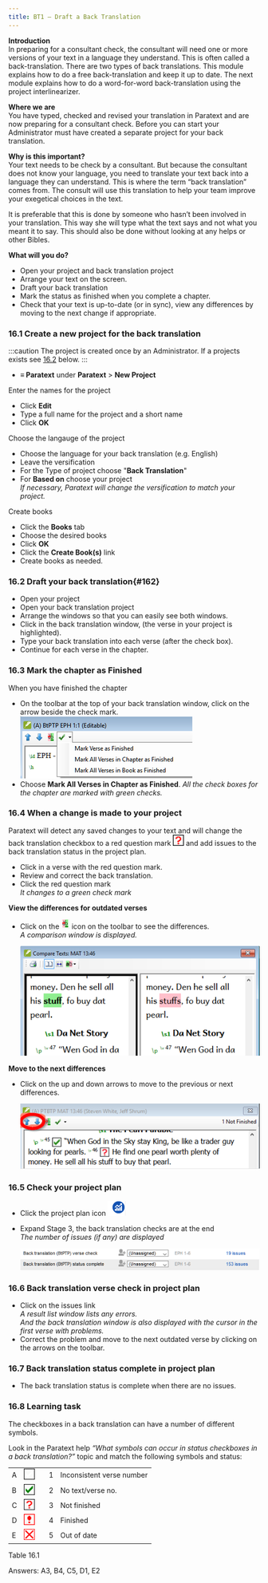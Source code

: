 ```yaml
---
title: BT1 – Draft a Back Translation
---
```

**Introduction**  
In preparing for a consultant check, the consultant will need one or more versions of your text in a language they understand. This is often called a back-translation. There are two types of back translations. This module explains how to do a free back-translation and keep it up to date. The next module explains how to do a word-for-word back-translation using the project interlinearizer.

**Where we are**  
You have typed, checked and revised your translation in Paratext and are now preparing for a consultant check. Before you can start your Administrator must have created a separate project for your back translation.

**Why is this important?**  
Your text needs to be check by a consultant. But because the consultant does not know your language, you need to translate your text back into a language they can understand. This is where the term “back translation” comes from. The consult will use this translation to help your team improve your exegetical choices in the text.

It is preferable that this is done by someone who hasn’t been involved in your translation. This way she will type what the text says and not what you meant it to say. This should also be done without looking at any helps or other Bibles.

**What will you do?**  
-   Open your project and back translation project
-   Arrange your text on the screen.
-   Draft your back translation
-   Mark the status as finished when you complete a chapter.
-   Check that your text is up-to-date (or in sync), view any differences by moving to the next change if appropriate.

### 16.1 Create a new project for the back translation
 
:::caution
The project is created once by an Administrator. If a projects exists see [16.2](#162) below. 
:::
- **≡ Paratext** under **Paratext** \> **New Project** 

Enter the names for the project
-   Click **Edit** 
-   Type a full name for the project and a short name 
-   Click **OK** 

Choose the langauge of the project
-   Choose the language for your back translation (e.g. English)
-   Leave the versification
-   For the Type of project choose "**Back Translation**"
-   For **Based on** choose your project  
    *If necessary, Paratext will change the versification to match your project.*

Create books 
-   Click the **Books** tab
-   Choose the desired books
-   Click **OK**
-   Click the **Create Book(s)** link
-   Create books as needed.

### 16.2 Draft your back translation{#162}
-   Open your project
-   Open your back translation project
-   Arrange the windows so that you can easily see both windows.
-   Click in the back translation window, (the verse in your project is highlighted).
-   Type your back translation into each verse (after the check box).
-   Continue for each verse in the chapter.

### 16.3 Mark the chapter as Finished

When you have finished the chapter

-   On the toolbar at the top of your back translation window, click on the arrow beside the check mark.
    ![wordml://97.png](media/285e6d53f77a7d2d34ab6c4e22065e3b.png)
-   Choose **Mark All Verses in Chapter as Finished**.
    *All the check boxes for the chapter are marked with green checks.*

### 16.4 When a change is made to your project

Paratext will detect any saved changes to your text and will change the back translation checkbox to a red question mark ![wordml://98.png](media/fd2a2899133a5e6932581c91e4a3f0e3.png) and add issues to the back translation status in the project plan.

-   Click in a verse with the red question mark.
-   Review and correct the back translation.
-   Click the red question mark  
    *It changes to a green check mark*

**View the differences for outdated verses**  
-   Click on the ![wordml://99.png](media/be3ec4dba9fa9fd49cc3cfbf9d635979.png) icon on the toolbar to see the differences.  
    *A comparison window is displayed.*

    ![wordml://100.png](media/9da74a5911c8ba1d92d9e18caad3db4a.png)

**Move to the next differences**  
-   Click on the up and down arrows to move to the previous or next differences.

    ![wordml://101.png](media/ec6005b7e6d58cf0917c133ddb451b24.png)

### 16.5 Check your project plan

-   Click the project plan icon ![wordml://102.png](media/d4f73d4e85851f0a7038bdd7f203d5f5.png)
-   Expand Stage 3, the back translation checks are at the end  
    *The number of issues (if any) are displayed*

    ![wordml://103.png](media/06c918135131c6c83bfff9ae5644156b.png)

### 16.6 Back translation verse check in project plan

-   Click on the issues link  
    *A result list window lists any errors.*  
    *And the back translation window is also displayed with the cursor in the first verse with problems.*
-   Correct the problem and move to the next outdated verse by clicking on the arrows on the toolbar.

### 16.7 Back translation status complete in project plan

-   The back translation status is complete when there are no issues.

### 16.8 Learning task

The checkboxes in a back translation can have a number of different symbols.

Look in the Paratext help *“What symbols can occur in status checkboxes in a back translation?”* topic and match the following symbols and status:

|  |  |  |  |  |
|---|-----------------------------------------------------------------|---|---|---------------------------|
| A | ![wordml://104.png](media/09b61c5c6d378fe5eb55993803e9fa62.png) |   | 1 | Inconsistent verse number |
| B | ![wordml://105.png](media/137adc925e0bf657c630c10699ddc5f8.png) |   | 2 | No text/verse no.         |
| C | ![wordml://106.png](media/82d0c3ada1245233d0d5fe0b4e650e44.png) |   | 3 | Not finished              |
| D | ![wordml://107.png](media/0cfc20f7ce5ae319c3aeb941e70fa482.png) |   | 4 | Finished                  |
| E | ![wordml://108.png](media/aeb91707fa743aa95460a958d7f7f8f4.png) |   | 5 | Out of date               |

Table 16.1

Answers: A3, B4, C5, D1, E2
